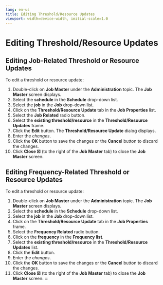```yaml
---
lang: en-us
title: Editing Threshold/Resource Updates
viewport: width=device-width, initial-scale=1.0
---
```


#  Editing Threshold/Resource Updates

## Editing Job-Related Threshold or Resource Updates

To edit a threshold or resource update:

1.  Double-click on **Job Master** under the **Administration** topic.
    The **Job Master** screen displays.
2.  Select the **schedule** in the **Schedule** drop-down list.
3.  Select the **job** in the **Job** drop-down list.
4.  Click on the **Threshold/Resource Update** tab in the **Job
    Properties** list.
5.  Select the **Job Related** radio button.
6.  Select the **existing threshold/resource** in the
    **Threshold/Resource Updates** frame.
7.  Click the **Edit** button. The **Threshold/Resource Update** dialog
    displays.
8.  Enter the *changes*.
9.  Click the **OK** button to save the changes or the **Cancel** button
    to discard the changes.
10. Click **Close ☒** (to the right of the **Job Master** tab) to close
    the **Job Master** screen.

## Editing Frequency-Related Threshold or Resource Updates

To edit a threshold or resource update:

1.  Double-click on **Job Master** under the **Administration** topic.
    The **Job Master** screen displays.
2.  Select the **schedule** in the **Schedule** drop-down list.
3.  Select the **job** in the **Job** drop-down list.
4.  Click on the **Threshold/Resource Update** tab in the **Job
    Properties** frame.
5.  Select the **Frequency Related** radio button.
6.  Click on the **frequency** in the **Frequency list**.
7.  Select the **existing threshold/resource** in the
    **Threshold/Resource Updates** list.
8.  Click the **Edit** button.
9.  Enter the *changes*.
10. Click the **OK** button to save the changes or the **Cancel** button
    to discard the changes.
11. Click **Close ☒** (to the right of the **Job Master** tab) to close
    the **Job Master** screen.
:::

 

